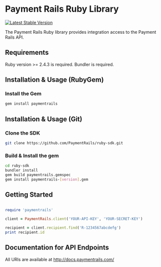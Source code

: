# Payment Rails Ruby Library

[![Latest Stable Version](https://poser.pugx.org/paymentrails/ruby-sdk/v/stable.png)](https://packagist.org/packages/paymentrails/ruby-sdk)

The Payment Rails Ruby library provides integration access to the Payment Rails API.

## Requirements

Ruby version >= 2.4.3 is required.
Bundler is required.

## Installation & Usage (RubyGem)

### Install the Gem

```bash
gem install paymentrails
```

## Installation & Usage (Git)

### Clone the SDK

```bash
git clone https://github.com/PaymentRails/ruby-sdk.git
```

### Build & Install the gem

```bash
cd ruby-sdk
bundler install
gem build paymentrails.gemspec
gem install paymentrails-[version].gem
```

## Getting Started

```Ruby

require 'paymentrails'

client = PaymentRails.client('YOUR-API-KEY', 'YOUR-SECRET-KEY')

recipient = client.recipient.find('R-1234567abcdefg')
print recipient.id
```

## Documentation for API Endpoints

All URIs are available at http://docs.paymentrails.com/
